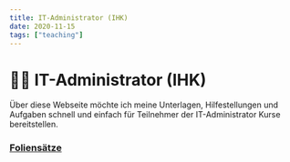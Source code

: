 ```yaml
---
title: IT-Administrator (IHK)
date: 2020-11-15
tags: ["teaching"]
---
```


# 👨‍🎓 IT-Administrator (IHK)

Über diese Webseite möchte ich meine Unterlagen, Hilfestellungen und Aufgaben schnell und einfach für Teilnehmer der IT-Administrator Kurse bereitstellen.

### [Foliensätze](https://drive.google.com/open?id=1jAVLTz3SNmBbfHlRN9A_4Xw7nDfOsEpW)